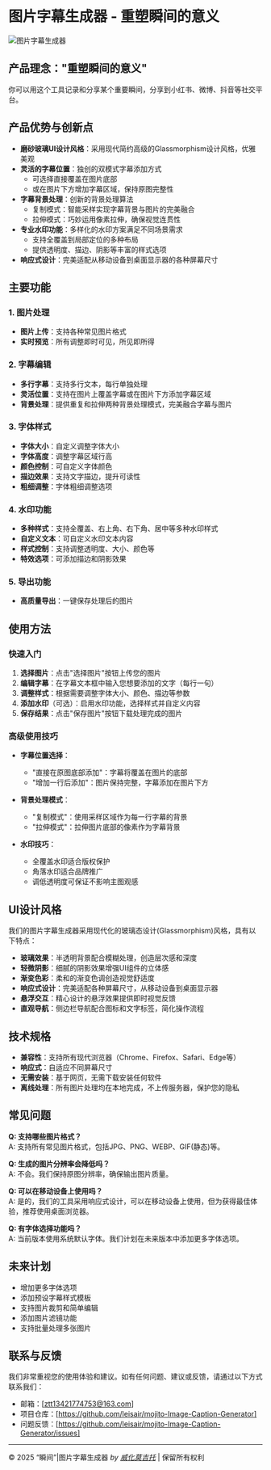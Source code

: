 # 图片字幕生成器 - 重塑瞬间的意义

![图片字幕生成器](https://tuchuang.happyfreefuclaude.dpdns.org/file/projects/pication/1745671961638_PixPin_2024-07-21_11-27-04.png)

## 产品理念："重塑瞬间的意义"
你可以用这个工具记录和分享某个重要瞬间，分享到小红书、微博、抖音等社交平台。

## 产品优势与创新点
- **磨砂玻璃UI设计风格**：采用现代简约高级的Glassmorphism设计风格，优雅美观
- **灵活的字幕位置**：独创的双模式字幕添加方式
  - 可选择直接覆盖在图片底部
  - 或在图片下方增加字幕区域，保持原图完整性
- **字幕背景处理**：创新的背景处理算法
  - 复制模式：智能采样实现字幕背景与图片的完美融合
  - 拉伸模式：巧妙运用像素拉伸，确保视觉连贯性
- **专业水印功能**：多样化的水印方案满足不同场景需求
  - 支持全覆盖到局部定位的多种布局
  - 提供透明度、描边、阴影等丰富的样式选项
- **响应式设计**：完美适配从移动设备到桌面显示器的各种屏幕尺寸

## 主要功能

### 1. 图片处理
- **图片上传**：支持各种常见图片格式
- **实时预览**：所有调整即时可见，所见即所得

### 2. 字幕编辑
- **多行字幕**：支持多行文本，每行单独处理
- **灵活位置**：支持在图片上覆盖字幕或在图片下方添加字幕区域
- **背景处理**：提供重复和拉伸两种背景处理模式，完美融合字幕与图片

### 3. 字体样式
- **字体大小**：自定义调整字体大小
- **字体高度**：调整字幕区域行高
- **颜色控制**：可自定义字体颜色
- **描边效果**：支持文字描边，提升可读性
- **粗细调整**：字体粗细调整选项

### 4. 水印功能
- **多种样式**：支持全覆盖、右上角、右下角、居中等多种水印样式
- **自定义文本**：可自定义水印文本内容
- **样式控制**：支持调整透明度、大小、颜色等
- **特效选项**：可添加描边和阴影效果

### 5. 导出功能
- **高质量导出**：一键保存处理后的图片

## 使用方法

### 快速入门
1. **选择图片**：点击"选择图片"按钮上传您的图片
2. **编辑字幕**：在字幕文本框中输入您想要添加的文字（每行一句）
3. **调整样式**：根据需要调整字体大小、颜色、描边等参数
4. **添加水印**（可选）：启用水印功能，选择样式并自定义内容
5. **保存结果**：点击"保存图片"按钮下载处理完成的图片

### 高级使用技巧
- **字幕位置选择**：
  - "直接在原图底部添加"：字幕将覆盖在图片的底部
  - "增加一行后添加"：图片保持完整，字幕添加在图片下方
  
- **背景处理模式**：
  - "复制模式"：使用采样区域作为每一行字幕的背景
  - "拉伸模式"：拉伸图片底部的像素作为字幕背景

- **水印技巧**：
  - 全覆盖水印适合版权保护
  - 角落水印适合品牌推广
  - 调低透明度可保证不影响主图观感

## UI设计风格

我们的图片字幕生成器采用现代化的玻璃态设计(Glassmorphism)风格，具有以下特点：

- **玻璃效果**：半透明背景配合模糊处理，创造层次感和深度
- **轻微阴影**：细腻的阴影效果增强UI组件的立体感
- **渐变色彩**：柔和的渐变色调创造视觉舒适度
- **响应式设计**：完美适配各种屏幕尺寸，从移动设备到桌面显示器
- **悬浮交互**：精心设计的悬浮效果提供即时视觉反馈
- **直观导航**：侧边栏导航配合图标和文字标签，简化操作流程

## 技术规格

- **兼容性**：支持所有现代浏览器（Chrome、Firefox、Safari、Edge等）
- **响应式**：自适应不同屏幕尺寸
- **无需安装**：基于网页，无需下载安装任何软件
- **离线处理**：所有图片处理均在本地完成，不上传服务器，保护您的隐私

## 常见问题

**Q: 支持哪些图片格式？**  
A: 支持所有常见图片格式，包括JPG、PNG、WEBP、GIF(静态)等。

**Q: 生成的图片分辨率会降低吗？**  
A: 不会。我们保持原图分辨率，确保输出图片质量。

**Q: 可以在移动设备上使用吗？**  
A: 是的，我们的工具采用响应式设计，可以在移动设备上使用，但为获得最佳体验，推荐使用桌面浏览器。

**Q: 有字体选择功能吗？**  
A: 当前版本使用系统默认字体。我们计划在未来版本中添加更多字体选项。


## 未来计划

- 增加更多字体选项
- 添加预设字幕样式模板
- 支持图片裁剪和简单编辑
- 添加图片滤镜功能
- 支持批量处理多张图片

## 联系与反馈

我们非常重视您的使用体验和建议。如有任何问题、建议或反馈，请通过以下方式联系我们：

- 邮箱：[ztt13421774753@163.com]
- 项目仓库：[https://github.com/leisair/mojito-Image-Caption-Generator]
- 问题反馈：[https://github.com/leisair/mojito-Image-Caption-Generator/issues]

---

&copy; 2025 “瞬间”|图片字幕生成器 *by [威化莫吉托](https://pcnhog7v3e57.feishu.cn/wiki/IuJ7wjeiziM49kkmM9dcqaZ6nsc?from=from_copylink)* | 保留所有权利
